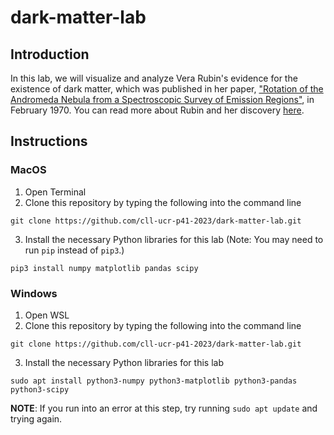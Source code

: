 # dark-matter-lab

## Introduction

In this lab, we will visualize and analyze Vera Rubin's evidence for the existence of dark matter, which was published in her paper, [&#34;Rotation of the Andromeda Nebula from a Spectroscopic Survey of Emission Regions&#34;](https://articles.adsabs.harvard.edu/pdf/1970ApJ...159..379R), in February 1970. You can read more about Rubin and her discovery [here](https://www.aps.org/apsnews/2023/05/vera-rubin-paper-dark-matter).

## Instructions

### MacOS

1. Open Terminal
2. Clone this repository by typing the following into the command line

`git clone https://github.com/cll-ucr-p41-2023/dark-matter-lab.git`

3. Install the necessary Python libraries for this lab (Note: You may need to run `pip` instead of `pip3`.)

`pip3 install numpy matplotlib pandas scipy`

### Windows

1. Open WSL
2. Clone this repository by typing the following into the command line

`git clone https://github.com/cll-ucr-p41-2023/dark-matter-lab.git`

3. Install the necessary Python libraries for this lab

`sudo apt install python3-numpy python3-matplotlib python3-pandas python3-scipy`

**NOTE**: If you run into an error at this step, try running `sudo apt update` and trying again.
